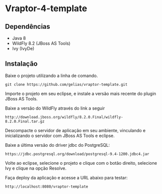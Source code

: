 Vraptor-4-template
==========

Dependências
-------------

* Java 8
* WildFly 8.2 (JBoss AS Tools)
* Ivy (IvyDe)

Instalação
-----------

Baixe o projeto utilizando a linha de comando.

```
git clone https://github.com/gelias/vraptor-template.git

```
Importe o projeto em seu eclipse, e instale a versão mais recente do plugin JBoss AS Tools.


Baixe a versão do WildFly através do link a seguir

```
http://download.jboss.org/wildfly/8.2.0.Final/wildfly-8.2.0.Final.tar.gz

```
Descompacte o servidor de aplicação em seu ambiente, vinculando e inicializando o servidor com JBoss AS Tools e eclipse.


Baixe a última versão do driver jdbc do PostgreSQL:

```
https://jdbc.postgresql.org/download/postgresql-9.4-1200.jdbc4.jar

```

Volte ao eclipse, selecione o projeto e clique com o botão direito, selecione Ivy e clique na opção Resolve. 

Faça deploy da aplicação e acesse a URL abaixo para testar:

```
http://localhost:8080/vraptor-template

```
